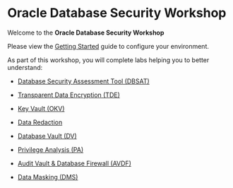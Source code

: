 # Oracle Database Security Workshop

Welcome to the **Oracle Database Security Workshop** 

Please view the [Getting Started](Lab_Guides/Getting_Started/README.md) guide to configure your environment.

As part of this workshop, you will complete labs helping you to better understand:

- [Database Security Assessment Tool (DBSAT)](Lab_Guides%2FDBSAT%2FREADME.md)
- [Transparent Data Encryption (TDE)](Lab_Guides/ASO/README.md)
- [Key Vault (OKV)](Lab_Guides/OKV/README.md)
- [Data Redaction](Lab_Guides/Redaction/README.md)

- [Database Vault (DV)](Lab_Guides/DV/README.md)
- [Privilege Analysis (PA)](Lab_Guides/PA/README.md)
- [Audit Vault & Database Firewall (AVDF)](Lab_Guides/AVDF/README.md)
- [Data Masking (DMS)](Lab_Guides/DMS/README.md)


